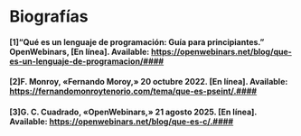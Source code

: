 # Biografías
#### [1]“Qué es un lenguaje de programación: Guía para principiantes.” OpenWebinars, [En línea]. Available: https://openwebinars.net/blog/que-es-un-lenguaje-de-programacion/####
#### [2]F. Monroy, «Fernando Moroy,» 20 octubre 2022. [En línea]. Available: https://fernandomonroytenorio.com/tema/que-es-pseint/.####
#### [3]G. C. Cuadrado, «OpenWebinars,» 21 agosto 2025. [En línea]. Available: https://openwebinars.net/blog/que-es-c/.####
